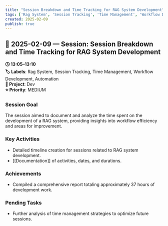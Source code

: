 ```yaml
---
title: "Session Breakdown and Time Tracking for RAG System Development"
tags: ['Rag System', 'Session Tracking', 'Time Management', 'Workflow Development', 'Automation']
created: 2025-02-09
publish: true
---
```


## 📅 2025-02-09 — Session: Session Breakdown and Time Tracking for RAG System Development

**🕒 13:05–13:10**  
**🏷️ Labels**: Rag System, Session Tracking, Time Management, Workflow Development, Automation  
**📂 Project**: Dev  
**⭐ Priority**: MEDIUM  


### Session Goal
The session aimed to document and analyze the time spent on the development of a RAG system, providing insights into workflow efficiency and areas for improvement.

### Key Activities
- Detailed timeline creation for sessions related to RAG system development.
- [[Documentation]] of activities, dates, and durations.

### Achievements
- Compiled a comprehensive report totaling approximately 37 hours of development work.

### Pending Tasks
- Further analysis of time management strategies to optimize future sessions.
